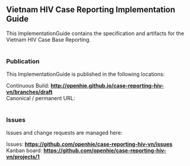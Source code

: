 Vietnam HIV Case Reporting Implementation Guide
---
This ImplementationGuide contains the specification and artifacts for the Vietnam HIV Case Base Reporting.
<br> </br>
###
### Publication
This ImplementationGuide is published in the following locations:

Continuous Build: __http://openhie.github.io/case-reporting-hiv-vn/branches/draft__  
Canonical / permanent URL: 
<br> </br>

### Issues
Issues and change requests are managed here:  

Issues:  __https://github.com/openhie/case-reporting-hiv-vn/issues__  
Kanban board:  __https://github.com/openhie/case-reporting-hiv-vn/projects/1__  
 
  
